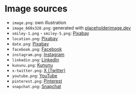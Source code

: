# Image sources

* `image.png`: own illustration
* `image_660x320.png`: generated with [placeholderimage.dev](https://placeholderimage.dev/)
* `smiley-1.png` - `smiley-5.png`: [Pixabay](https://pixabay.com/illustrations/smiley-face-emotions-icons-faces-6990506/)
* `location.png`: [Pixabay](https://pixabay.com/vectors/locator-map-indicator-pointer-pin-1093167/)
* `date.png`: [Pixabay](https://pixabay.com/vectors/calender-icon-day-date-event-4021509/)
* `facebook.png`: [Facebook](https://www.facebook.com/brand/resources/facebookapp/logo)
* `instagram.png`: [Instagram](https://www.facebook.com/brand/resources/instagram/instagram-brand/)
* `linkedin.png`: [LinkedIn](https://brand.linkedin.com/downloads)
* `kununu.png`: [Kununu](https://assets.kununu.com/images/images_badges/profile-widgets/icon.png)
* `x-twitter.png`: [X (Twitter)](https://about.twitter.com/en/who-we-are/brand-toolkit)
* `youtube.png`: [YouTube](https://www.youtube.com/howyoutubeworks/resources/brand-resources/#logos-icons-and-colors)
* `pinterest.png`: [Pinterest](https://business.pinterest.com/en/brand-guidelines/)
* `snapchat.png`: [Snapchat](https://www.snap.com/en-US/brand-guidelines)